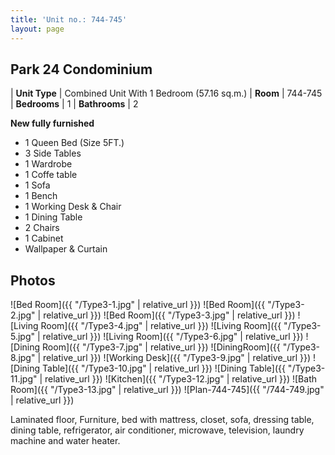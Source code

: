 ```yaml
---
title: 'Unit no.: 744-745'
layout: page
---
```


## Park 24 Condominium

| **Unit Type** |  Combined Unit With 1 Bedroom (57.16 sq.m.)
| **Room** |  744-745
| **Bedrooms** |  1
| **Bathrooms** |  2

**New fully furnished**

* 1 Queen Bed (Size 5FT.)
* 3 Side Tables
* 1 Wardrobe
* 1 Coffe table
* 1 Sofa
* 1 Bench
* 1 Working Desk & Chair
* 1 Dining Table
* 2 Chairs
* 1 Cabinet
* Wallpaper & Curtain

## Photos

![Bed Room]({{ "/Type3-1.jpg" | relative_url }})
![Bed Room]({{ "/Type3-2.jpg" | relative_url }})
![Bed Room]({{ "/Type3-3.jpg" | relative_url }})
![Living Room]({{ "/Type3-4.jpg" | relative_url }})
![Living Room]({{ "/Type3-5.jpg" | relative_url }})
![Living Room]({{ "/Type3-6.jpg" | relative_url }})
![Dining Room]({{ "/Type3-7.jpg" | relative_url }})
![DiningRoom]({{ "/Type3-8.jpg" | relative_url }})
![Working Desk]({{ "/Type3-9.jpg" | relative_url }})
![Dining Table]({{ "/Type3-10.jpg" | relative_url }})
![Dining Table]({{ "/Type3-11.jpg" | relative_url }})
![Kitchen]({{ "/Type3-12.jpg" | relative_url }})
![Bath Room]({{ "/Type3-13.jpg" | relative_url }})
![Plan-744-745]({{ "/744-749.jpg" | relative_url }})

Laminated floor, Furniture, bed with mattress, closet, sofa, dressing table,
dining table, refrigerator, air conditioner, microwave, television, laundry
machine and water heater.
